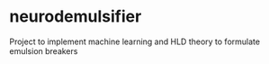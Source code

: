 # neurodemulsifier
Project to implement machine learning and HLD theory to formulate emulsion breakers
